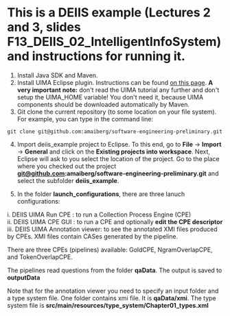 This is a DEIIS example (Lectures 2 and 3, slides F13_DEIIS_02_IntelligentInfoSystem) and instructions for running it.
===================================================


1) Install Java SDK and Maven.   
2) Install UIMA Eclipse plugin. Instructions can be found [on this page](http://uima.apache.org/downloads/releaseDocs/2.2.0-incubating/docs/html/overview_and_setup/overview_and_setup.html#ugr.ovv.eclipse_setup.install_uima_eclipse_plugins). **A very important note:** don't read the UIMA tutorial any further and don't setup the UIMA_HOME variable! You don't need it, because UIMA components should be downloaded automatically by Maven.   
3) Git clone the current repository (to some location on your file system). For example, you can type in the command line:
```
git clone git@github.com:amaiberg/software-engineering-preliminary.git
```
  
4) Import deiis_example project to Eclipse. To this end, go to **File** -> **Import** -> **General** and click on the **Existing projects into workspace**. Next, Eclipse will ask to you select the location of the project. Go to the place where you checked out the project **git@github.com:amaiberg/software-engineering-preliminary.git** and select the subfolder **deiis_example**.   

5) In the folder **launch_configurations**, there are three lanuch configurations:  

i. DEIIS UIMA Run CPE : to run a Collection Process Engine (CPE)      
ii. DEIIS UIMA CPE GUI : to run a CPE and optionally **edit the CPE descriptor**  
iii. DEIIS UIMA Annotation viewer: to see the annotated XMI files produced by CPEs. XMI files contain CASes generated by the pipeline.

There are three CPEs (pipelines) available: GoldCPE, NgramOverlapCPE, and TokenOverlapCPE.  

The pipelines read questions from the folder **qaData**. The output is saved to  **outputData**  

Note that for the annotation viewer you need to specify an input folder and a type system file. One folder contains xmi file. It is **qaData/xmi**. The type system file is **src/main/resources/type_system/Chapter01_types.xml**
